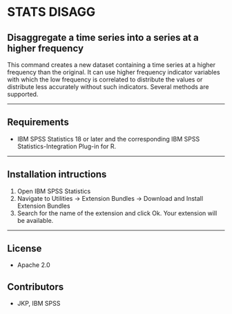 # STATS DISAGG
## Disaggregate a time series into a series at a higher frequency
 This command creates a new dataset containing a time series at a higher frequency than the original.  It can use higher frequency indicator variables with which the low frequency is correlated to distribute the values or distribute less accurately without such indicators.  Several methods are supported.

---
Requirements
----
- IBM SPSS Statistics 18 or later and the corresponding IBM SPSS Statistics-Integration Plug-in for R.

---
Installation intructions
----
1. Open IBM SPSS Statistics
2. Navigate to Utilities -> Extension Bundles -> Download and Install Extension Bundles
3. Search for the name of the extension and click Ok. Your extension will be available.

---
License
----

- Apache 2.0
                              
Contributors
----

  - JKP, IBM SPSS
